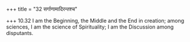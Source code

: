 +++
title = "32 सर्गाणामादिरन्तश्च"

+++
10.32 I am the Beginning, the Middle and the End in creation; among
sciences, I am the science of Spirituality; I am the Discussion among
disputants.
